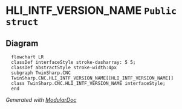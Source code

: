 # HLI_INTF_VERSION_NAME `Public struct`

## Diagram
```mermaid
  flowchart LR
  classDef interfaceStyle stroke-dasharray: 5 5;
  classDef abstractStyle stroke-width:4px
  subgraph TwinSharp.CNC
  TwinSharp.CNC.HLI_INTF_VERSION_NAME[[HLI_INTF_VERSION_NAME]]
  class TwinSharp.CNC.HLI_INTF_VERSION_NAME interfaceStyle;
  end
```

*Generated with* [*ModularDoc*](https://github.com/hailstorm75/ModularDoc)
